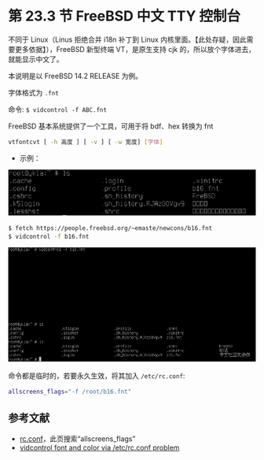 # 第 23.3 节 FreeBSD 中文 TTY 控制台

不同于 Linux（Linus 拒绝合并 i18n 补丁到 Linux 内核里面。【此处存疑，因此需要更多依据】），FreeBSD 新型终端 VT，是原生支持 cjk 的，所以放个字体进去，就能显示中文了。

本说明是以 FreeBSD 14.2 RELEASE 为例。

字体格式为 `.fnt`

命令: `$ vidcontrol -f ABC.fnt`

FreeBSD 基本系统提供了一个工具，可用于将 bdf、hex 转换为 fnt

```sh
vtfontcvt [ -h 高度 ] [ -v ] [ -w 宽度] [字体]
```

- 示例：


![未加入字体的 tty](../.gitbook/assets/tty0.png)

```sh
$ fetch https://people.freebsd.org/~emaste/newcons/b16.fnt
$ vidcontrol -f b16.fnt
```


![设置完成后的 tty](../.gitbook/assets/tty1.png)

命令都是临时的，若要永久生效，将其加入 `/etc/rc.conf`:

```sh
allscreens_flags="-f /root/b16.fnt"
```

## 参考文献

- [rc.conf](https://man.freebsd.org/cgi/man.cgi?query=rc.conf&sektion=5)，此页搜索“allscreens_flags”
- [vidcontrol font and color via /etc/rc.conf problem](https://forums.freebsd.org/threads/vidcontrol-font-and-color-via-etc-rc-conf-problem.81696/)
